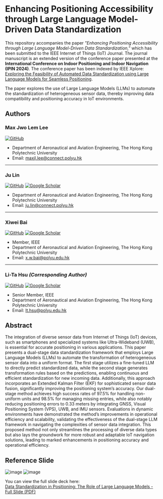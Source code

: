 # Enhancing Positioning Accessibility through Large Language Model-Driven Data Standardization

This repository accompanies the paper *"Enhancing Positioning Accessibility through Large Language Model-Driven Data Standardization,"* which has been submitted to the IEEE Internet of Things (IoT) Journal. The journal manuscript is an extended version of the conference paper presented at the **International Conference on Indoor Positioning and Indoor Navigation (IPIN 2024)**. The conference paper has been indexed by IEEE Xplore: [Exploring the Feasibility of Automated Data Standardization using Large Language Models for Seamless Positioning](https://ieeexplore.ieee.org/abstract/document/10786123).

The paper explores the use of Large Language Models (LLMs) to automate the standardization of heterogeneous sensor data, thereby improving data compatibility and positioning accuracy in IoT environments.

## Authors

### Max Jwo Lem Lee
[![GitHub](https://img.shields.io/badge/GitHub-@maxystory-blue)](https://github.com/maxystory)
- Department of Aeronautical and Aviation Engineering, The Hong Kong Polytechnic University
- Email: [maxjl.lee@connect.polyu.hk](mailto:maxjl.lee@connect.polyu.hk)

---

### Ju Lin
[![GitHub](https://img.shields.io/badge/GitHub-@thorkee-blue)](https://github.com/thorkee) [![Google Scholar](https://img.shields.io/badge/Google%20Scholar-Profile-blue)](https://scholar.google.com/citations?view_op=list_works&hl=en)
- Department of Aeronautical and Aviation Engineering, The Hong Kong Polytechnic University
- Email: [ju.lin@connect.polyu.hk](mailto:ju.lin@connect.polyu.hk)

---

### Xiwei Bai
[![GitHub](https://img.shields.io/badge/GitHub-@baaixw-blue)](https://github.com/baaixw) [![Google Scholar](https://img.shields.io/badge/Google%20Scholar-Profile-blue)](https://scholar.google.com.hk/citations?user=bnTJHXYAAAAJ&hl=en)
- Member, IEEE
- Department of Aeronautical and Aviation Engineering, The Hong Kong Polytechnic University
- Email: [x.w.bai@polyu.edu.hk](mailto:x.w.bai@polyu.edu.hk)

---

### Li-Ta Hsu *(Corresponding Author)*
[![GitHub](https://img.shields.io/badge/GitHub-@qmohsu-blue)](https://github.com/qmohsu) [![Google Scholar](https://img.shields.io/badge/Google%20Scholar-Profile-blue)](https://scholar.google.com.hk/citations?user=GxfOCUMAAAAJ&hl=en)
- Senior Member, IEEE
- Department of Aeronautical and Aviation Engineering, The Hong Kong Polytechnic University
- Email: [lt.hsu@polyu.edu.hk](mailto:lt.hsu@polyu.edu.hk)

## Abstract

The integration of diverse sensor data from Internet of Things (IoT) devices, such as smartphones and specialized systems like Ultra-Wideband (UWB), is essential for accurate positioning in various applications. This paper presents a dual-stage data standardization framework that employs Large Language Models (LLMs) to automate the transformation of heterogeneous sensor data into a uniform format. The first stage utilizes a fine-tuned LLM to directly predict standardized data, while the second stage generates transformation rules based on the predictions, enabling continuous and efficient standardization for new incoming data. Additionally, this approach incorporates an Extended Kalman Filter (EKF) for sophisticated sensor data fusion, significantly improving the positioning system’s accuracy. Our dual-stage method achieves high success rates of 97.5% for handling non-uniform units and 98.5% for managing missing entries, while also notably reducing positioning errors to 0.33 meters by integrating GNSS, Visual Positioning System (VPS), UWB, and IMU sensors. Evaluations in dynamic environments have demonstrated the method’s improvements in operational efficiency and scalability, validating the effectiveness of the dual-stage LLM framework in navigating the complexities of sensor data integration. This proposed method not only streamlines the processing of diverse data types but also lays the groundwork for more robust and adaptable IoT navigation solutions, leading to marked enhancements in positioning accuracy and operational efficiency.

## Reference Slide

![image](https://github.com/user-attachments/assets/24311f4e-27de-4f1c-98ab-e0566e45a47a)
![image](https://github.com/user-attachments/assets/5b5049e9-1192-4a8c-bdfa-619cafea7aea)


You can view the full slide deck here:  
[Data Standardization in Positioning: The Role of Large Language Models - Full Slide (PDF)](./Reference%20Slide_Data%20Standardization%20in%20Positioning%20The%20Role%20of%20Large%20Language%20Models.pdf)
